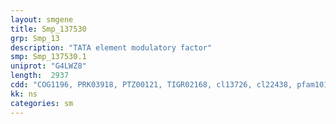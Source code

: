 ```yaml
---
layout: smgene
title: Smp_137530
grp: Smp_13
description: "TATA element modulatory factor"
smp: Smp_137530.1
uniprot: "G4LWZ8"
length:  2937
cdd: "COG1196, PRK03918, PTZ00121, TIGR02168, cl13726, cl22438, pfam10174, pfam12325, pfam12329"
kk: ns
categories: sm
---
```

